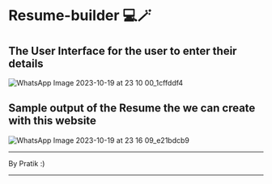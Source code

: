# Resume-builder 💻🪄
The User Interface for the user to enter their details 
-----------------------------------------------------------------------------------------------------------------------------------------------------------------------------------------------------------------------

![WhatsApp Image 2023-10-19 at 23 10 00_1cffddf4](https://github.com/pratik1of1/resume-builder/assets/70435286/68071279-9c2a-45d5-88a8-101eb45a6d29)

 Sample output of the Resume the we can create with this website 
--------------------------------------------------------------------------------------------------------------------------------------------------------------------------------------------------------------------- 
![WhatsApp Image 2023-10-19 at 23 16 09_e21bdcb9](https://github.com/pratik1of1/resume-builder/assets/70435286/dca0c9d6-750d-4915-9c0c-4c1203a86613)


******************************
By Pratik :)
******************************
